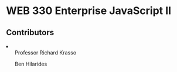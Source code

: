<h1>WEB 330 Enterprise JavaScript II</h1>
  <h2>Contributors</h2>
    <li>
      <ul>Professor Richard Krasso</ul>
      <ul>Ben Hilarides</ul>
    </li>
